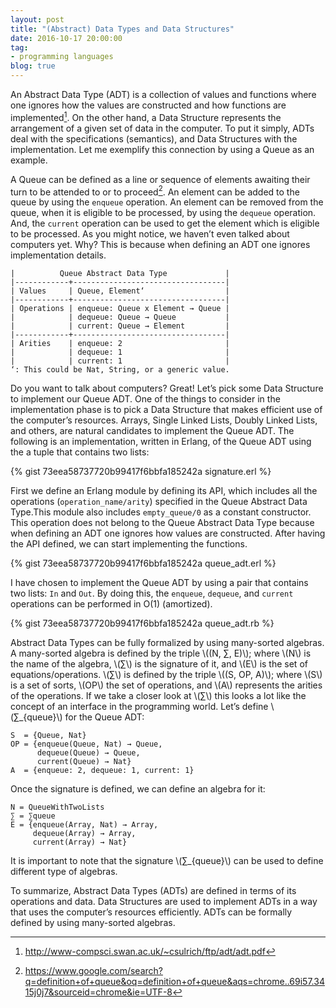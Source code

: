 ```yaml
---
layout: post
title: "(Abstract) Data Types and Data Structures"
date: 2016-10-17 20:00:00
tag:
- programming languages
blog: true
---
```


An Abstract Data Type (ADT) is a collection of values and functions
where one ignores how the values are constructed and how functions are
implemented[^1]. On the other hand, a Data Structure represents the
arrangement of a given set of data in the computer. To put it simply,
ADTs deal with the specifications (semantics), and Data Structures
with the implementation. Let me exemplify this connection by using a
Queue as an example.

[^1]: http://www-compsci.swan.ac.uk/~csulrich/ftp/adt/adt.pdf

A Queue can be defined as a line or sequence of elements awaiting
their turn to be attended to or to proceed[^2]. An element can be added to
the queue by using the `enqueue` operation. An element can be removed
from the queue, when it is eligible to be processed, by using the
`dequeue` operation. And, the `current` operation can be used to get
the element which is eligible to be processed.  As you might notice,
we haven’t even talked about computers yet. Why? This is because when
defining an ADT one ignores implementation details.

[^2]:https://www.google.com/search?q=definition+of+queue&oq=definition+of+queue&aqs=chrome..69i57.3415j0j7&sourceid=chrome&ie=UTF-8

```org-mode
|          Queue Abstract Data Type             |
|------------+----------------------------------|
| Values     | Queue, Element‘                  |
|------------+----------------------------------|
| Operations | enqueue: Queue x Element → Queue |
|            | dequeue: Queue → Queue           |
|            | current: Queue → Element         |
|------------+----------------------------------|
| Arities    | enqueue: 2                       |
|            | dequeue: 1                       |
|            | current: 1                       |
‘: This could be Nat, String, or a generic value.
```

Do you want to talk about computers? Great! Let’s pick some Data
Structure to implement our Queue ADT. One of the things to consider in
the implementation phase is to pick a Data Structure that makes
efficient use of the computer’s resources. Arrays, Single Linked
Lists, Doubly Linked Lists, and others, are natural candidates to
implement the Queue ADT. The following is an implementation, written
in Erlang, of the Queue ADT using the a tuple that contains two lists:

{% gist 73eea58737720b99417f6bbfa185242a signature.erl %}

First we define an Erlang module by defining its API, which includes
all the operations (`operation_name/arity`) specified in the Queue
Abstract Data Type.This module also includes `empty_queue/0` as a
constant constructor. This operation does not belong to the Queue
Abstract Data Type because when defining an ADT one ignores how values
are constructed. After having the API defined, we can start
implementing the functions.

{% gist 73eea58737720b99417f6bbfa185242a queue_adt.erl %}

I have chosen to implement the Queue ADT by using a pair that contains
two lists: `In` and `Out`.  By doing this, the `enqueue`, `dequeue`,
and `current` operations can be performed in O(1) (amortized).

{% gist 73eea58737720b99417f6bbfa185242a queue_adt.rb %}

Abstract Data Types can be fully formalized by using many-sorted
algebras.  A many-sorted algebra is defined by the triple \\((N, ∑,
E)\\); where \\(N\\) is the name of the algebra, \\(∑\\) is the
signature of it, and \\(E\\) is the set of equations/operations.
\\(∑\\) is defined by the triple \\((S, OP, A)\\); where \\(S\\) is a
set of sorts, \\(OP\\) the set of operations, and \\(A\\) represents
the arities of the operations.  If we take a closer look at \\(∑\\)
this looks a lot like the concept of an interface in the programming
world.  Let’s define \\(∑_{queue}\\) for the Queue ADT:

```
S  = {Queue, Nat}
OP = {enqueue(Queue, Nat) → Queue,
      dequeue(Queue) → Queue,
      current(Queue) → Nat}
A  = {enqueue: 2, dequeue: 1, current: 1}
```

Once the signature is defined, we can define an algebra for it:

```
N = QueueWithTwoLists
∑ = ∑queue
E = {enqueue(Array, Nat) → Array,
     dequeue(Array) → Array,
     current(Array) → Nat}
```

It is important to note that the signature \\(∑_{queue}\\) can be used to define different type of algebras.

To summarize, Abstract Data Types (ADTs) are defined in terms of its
operations and data.  Data Structures are used to implement ADTs in a
way that uses the computer’s resources efficiently.  ADTs can be
formally defined by using many-sorted algebras.
